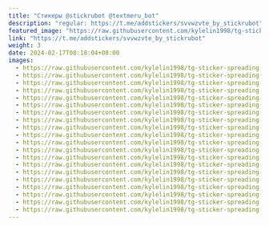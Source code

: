 ```yaml
---
title: "Стикеры @stickrubot @textmeru_bot"
description: "regular: https://t.me/addstickers/svvwzvte_by_stickrubot"
featured_image: "https://raw.githubusercontent.com/kylelin1998/tg-sticker-spreading-worldwide-images/main/img/68796f4c-a19f-4536-93cb-3358606d08c4.jpg"
link: "https://t.me/addstickers/svvwzvte_by_stickrubot"
weight: 3
date: 2024-02-17T08:18:04+08:00
images:
  - https://raw.githubusercontent.com/kylelin1998/tg-sticker-spreading-worldwide-images/main/img/68796f4c-a19f-4536-93cb-3358606d08c4.jpg
  - https://raw.githubusercontent.com/kylelin1998/tg-sticker-spreading-worldwide-images/main/img/9dd7b8ee-0a40-4191-be3c-4c07b193573e.jpg
  - https://raw.githubusercontent.com/kylelin1998/tg-sticker-spreading-worldwide-images/main/img/6545b6de-1c2f-4779-bff4-eae71af5f3c9.jpg
  - https://raw.githubusercontent.com/kylelin1998/tg-sticker-spreading-worldwide-images/main/img/ed074332-99e0-4f49-b71b-55fb676cfeb2.jpg
  - https://raw.githubusercontent.com/kylelin1998/tg-sticker-spreading-worldwide-images/main/img/a0c61915-ce97-4514-b8a4-1dc4f387eadd.jpg
  - https://raw.githubusercontent.com/kylelin1998/tg-sticker-spreading-worldwide-images/main/img/68ea7179-2fba-4328-8282-7ddf7bf07a41.jpg
  - https://raw.githubusercontent.com/kylelin1998/tg-sticker-spreading-worldwide-images/main/img/41b99c05-42bd-4fd9-b9f1-9b2f1052c55f.jpg
  - https://raw.githubusercontent.com/kylelin1998/tg-sticker-spreading-worldwide-images/main/img/68592750-9bb6-42d4-bf7b-33195dc4625a.jpg
  - https://raw.githubusercontent.com/kylelin1998/tg-sticker-spreading-worldwide-images/main/img/2a50268d-be99-4dde-8411-96d88aeb8889.jpg
  - https://raw.githubusercontent.com/kylelin1998/tg-sticker-spreading-worldwide-images/main/img/8116f79b-a6ad-4036-9c2f-08227a1964e0.jpg
  - https://raw.githubusercontent.com/kylelin1998/tg-sticker-spreading-worldwide-images/main/img/166739ab-ff1f-46f5-baed-1c24afebba30.jpg
  - https://raw.githubusercontent.com/kylelin1998/tg-sticker-spreading-worldwide-images/main/img/888d9c6e-0a63-4948-bd45-2296f6e6d28e.jpg
  - https://raw.githubusercontent.com/kylelin1998/tg-sticker-spreading-worldwide-images/main/img/328e1325-8f8e-4a0e-94cf-6c19a61dbdf2.jpg
  - https://raw.githubusercontent.com/kylelin1998/tg-sticker-spreading-worldwide-images/main/img/077f4187-6db8-4fc8-9407-0d27fc8dc22b.jpg
  - https://raw.githubusercontent.com/kylelin1998/tg-sticker-spreading-worldwide-images/main/img/5fe5a55f-11ba-41c3-8abc-11b08d9ff135.jpg
  - https://raw.githubusercontent.com/kylelin1998/tg-sticker-spreading-worldwide-images/main/img/91a8b746-3aac-4493-9044-1a4572fed39c.jpg
  - https://raw.githubusercontent.com/kylelin1998/tg-sticker-spreading-worldwide-images/main/img/aa9fa2e3-f6a9-404e-8b66-00790124858c.jpg
  - https://raw.githubusercontent.com/kylelin1998/tg-sticker-spreading-worldwide-images/main/img/0e13ad79-670c-49ac-bfcd-9804be1274dc.jpg
  - https://raw.githubusercontent.com/kylelin1998/tg-sticker-spreading-worldwide-images/main/img/77ed44fc-3ed0-4989-ad56-87fa7958ba04.jpg
  - https://raw.githubusercontent.com/kylelin1998/tg-sticker-spreading-worldwide-images/main/img/48bd7fd5-52c8-454e-bbe1-e04085e087fc.jpg
---
```

